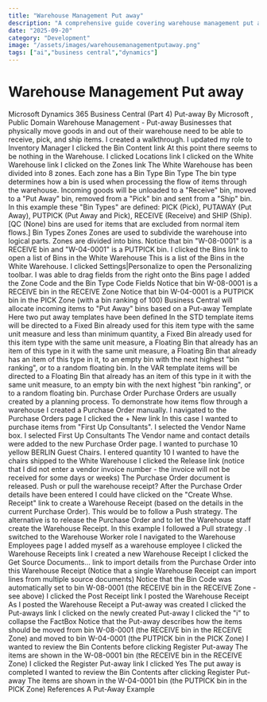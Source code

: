 ```yaml
---
title: "Warehouse Management Put away"
description: "A comprehensive guide covering warehouse management put away"
date: "2025-09-20"
category: "Development"
image: "/assets/images/warehousemanagementputaway.png"
tags: ["ai","business central","dynamics"]
---
```


# Warehouse Management Put away

Microsoft Dynamics 365 Business Central (Part 4) Put-away By Microsoft , Public Domain Warehouse Management - Put-away Businesses that physically move goods in and out of their warehouse need to be able to receive, pick, and ship items. I created a walkthrough. I updated my role to Inventory Manager I clicked the Bin Content link At this point there seems to be nothing in the Warehouse. I clicked Locations link I clicked on the White Warehouse link I clicked on the Zones link The White Warehouse has been divided into 8 zones. Each zone has a Bin Type Bin Type The bin type determines how a bin is used when processing the flow of items through the warehouse. Incoming goods will be unloaded to a "Receive" bin, moved to a "Put Away" bin, removed from a "Pick" bin and sent from a "Ship" bin. In this example these "Bin Types" are defined: PICK (Pick), PUTAWAY (Put Away), PUTPICK (Put Away and Pick), RECEIVE (Receive) and SHIP (Ship). [QC (None) bins are used for items that are excluded from normal item flows.] Bin Types Zones Zones are used to subdivide the warehouse into logical parts. Zones are divided into bins. Notice that bin "W-08-0001" is a RECEIVE bin and "W-04-0001" is a PUTPICK bin. I clicked the Bins link to open a list of Bins in the White Warehouse This is a list of the Bins in the White Warehouse. I clicked Settings|Personalize to open the Personalizing toolbar. I was able to drag fields from the right onto the Bins page I added the Zone Code and the Bin Type Code Fields Notice that bin W-08-0001 is a RECEIVE bin in the RECEIVE Zone Notice that bin W-04-0001 is a PUTPICK bin in the PICK Zone (with a bin ranking of 100) Business Central will allocate incoming items to "Put Away" bins based on a Put-away Template Here two put away templates have been defined In the STD template items will be directed to a Fixed Bin already used for this item type with the same unit measure and less than minimum quantity, a Fixed Bin already used for this item type with the same unit measure, a Floating Bin that already has an item of this type in it with the same unit measure, a Floating Bin that already has an item of this type in it, to an empty bin with the next highest "bin ranking", or to a random floating bin. In the VAR template items will be directed to a Floating Bin that already has an item of this type in it with the same unit measure, to an empty bin with the next highest "bin ranking", or to a random floating bin. Purchase Order Purchase Orders are usually created by a planning process. To demonstrate how items flow through a warehouse I created a Purchase Order manually. I navigated to the Purchase Orders page I clicked the + New link In this case I wanted to purchase items from "First Up Consultants". I selected the Vendor Name box. I selected First Up Consultants The Vendor name and contact details were added to the new Purchase Order page. I wanted to purchase 10 yellow BERLIN Guest Chairs. I entered quantity 10 I wanted to have the chairs shipped to the White Warehouse I clicked the Release link (notice that I did not enter a vendor invoice number - the invoice will not be received for some days or weeks) The Purchase Order document is released. Push or pull the warehouse receipt? After the Purchase Order details have been entered I could have clicked on the "Create Whse. Receipt" link to create a Warehouse Receipt (based on the details in the current Purchase Order). This would be to follow a Push strategy. The alternative is to release the Purchase Order and to let the Warehouse staff create the Warehouse Receipt. In this example I followed a Pull strategy . I switched to the Warehouse Worker role I navigated to the Warehouse Employees page I added myself as a warehouse employee I clicked the Warehouse Receipts link I created a new Warehouse Receipt I clicked the Get Source Documents... link to import details from the Purchase Order into this Warehouse Receipt (Notice that a single Warehouse Receipt can import lines from multiple source documents) Notice that the Bin Code was automatically set to bin W-08-0001 (the RECEIVE bin in the RECEIVE Zone - see above) I clicked the Post Receipt link I posted the Warehouse Receipt As I posted the Warehouse Receipt a Put-away was created I clicked the Put-aways link I clicked on the newly created Put-away I clicked the "i" to collapse the FactBox Notice that the Put-away describes how the items should be moved from bin W-08-0001 (the RECEIVE bin in the RECEIVE Zone) and moved to bin W-04-0001 (the PUTPICK bin in the PICK Zone) I wanted to review the Bin Contents before clicking Register Put-away The items are shown in the W-08-0001 bin (the RECEIVE bin in the RECEIVE Zone) I clicked the Register Put-away link I clicked Yes The put away is completed I wanted to review the Bin Contents after clicking Register Put-away The items are shown in the W-04-0001 bin (the PUTPICK bin in the PICK Zone) References A Put-Away Example
